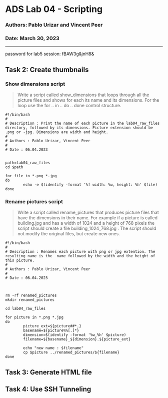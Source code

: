 
# ADS Lab 04 - Scripting
### Authors: Pablo Urizar and Vincent Peer  
### Date: March 30, 2023  

---  




password for lab5 session: fBAW3g&jnH8&



## Task 2: Create thumbnails  

### Show dimensions script
>Write a script called show_dimensions that loops through all the picture files
and shows for each its name and its dimensions. For the loop use the for .. in
.. do .. done control structure.  

```  
#!/bin/bash
#
# Description : Print the name of each picture in the lab04_raw_files directory, followed by its dimensions. Picture extension should be .png or -jpg. Dimensions are width and height.
#
# Authors : Pablo Urizar, Vincent Peer
#
# Date : 06.04.2023


path=lab04_raw_files
cd $path

for file in *.png *.jpg
do
        echo -e $(identify -format '%f width: %w, height: %h' $file)
done
```  

### Rename pictures script
>Write a script called rename_pictures that produces picture files that have
the dimensions in their name. For example if a picture is called building.jpg
and has a width of 1024 and a height of 768 pixels the script should create a
file building_1024_768.jpg . The script should not modify the original files,
but create new ones.

```
#!/bin/bash
#
# Description : Renames each picture with png or jpg extention. The resulting name is the  name followed by the width and the height of this picture.
#
# Authors : Pablo Urizar, Vincent Peer
#
# Date : 06.04.2023



rm -rf renamed_pictures
mkdir renamed_pictures

cd lab04_raw_files

for picture in *.png *.jpg
do
        picture_ext=${picture##*.}
        basename=${picture%%[.]*}
        dimension=$(identify -format '%w_%h' $picture)
        filename=${basename}_${dimension}.${picture_ext}

        echo "new name : $filename"
        cp $picture ../renamed_pictures/${filename}
done
```

## Task 3: Generate HTML file

## Task 4: Use SSH Tunneling

